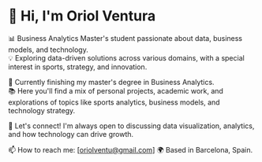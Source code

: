 # 👋 Hi, I'm Oriol Ventura

📊 Business Analytics Master's student passionate about data, business models, and technology.  
💡 Exploring data-driven solutions across various domains, with a special interest in sports, strategy, and innovation.

🌱 Currently finishing my master's degree in Business Analytics.  
📚 Here you'll find a mix of personal projects, academic work, and explorations of topics like sports analytics, business models, and technology strategy.

💬 Let's connect! I'm always open to discussing data visualization, analytics, and how technology can drive growth.

📫 How to reach me: [oriolventu@gmail.com] 
🌍 Based in Barcelona, Spain.
